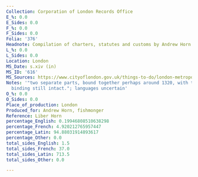 ```yaml
---
Collection: Corporation of London Records Office
E_%: 0.0
E_Sides: 0.0
F_%: 0.0
F_Sides: 0.0
Folia: '376'
Headnote: Compilation of charters, statutes and customs by Andrew Horn
L_%: 0.0
L_Sides: 0.0
Location: London
MS_Date: s.xiv (in)
MS_ID: '616'
MS_Sources: https://www.cityoflondon.gov.uk/things-to-do/london-metropolitan-archives/the-collections/Pages/liber-horn.aspx
Notes: '"two separate parts, bound together perhaps around 1320, with the original
  binding still intact."; languages uncertain'
O_%: 0.0
O_Sides: 0.0
Place_of_production: London
Produced_for: Andrew Horn, fishmonger
Reference: Liber Horn
percentage_English: 0.19946808510638298
percentage_French: 4.920212765957447
percentage_Latin: 94.88031914893617
percentage_Other: 0.0
total_sides_English: 1.5
total_sides_French: 37.0
total_sides_Latin: 713.5
total_sides_Other: 0.0

---
```

